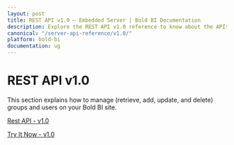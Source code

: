 ```yaml
---
layout: post
title: REST API v1.0 – Embedded Server | Bold BI Documentation
description: Explore the REST API v1.0 reference to know about the APIs on authentication, users and groups in Bold BI deployed in your server.
canonical: "/server-api-reference/v1.0/"
platform: bold-bi
documentation: ug
---
```


# REST API v1.0

This section explains how to manage (retrieve, add, update, and delete) groups and users on your Bold BI site.

[Rest API - v1.0](/server-api-reference/v1.0/api-reference/)

[Try It Now - v1.0](/server-api-reference/v1.0/try-it-now/)